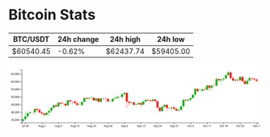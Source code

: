 # Bitcoin Stats

BTC/USDT|24h change|24h high|24h low|
|---|---|---|---|
|$60540.45|-0.62%|$62437.74|$59405.00|

<img src="./chart.svg">
